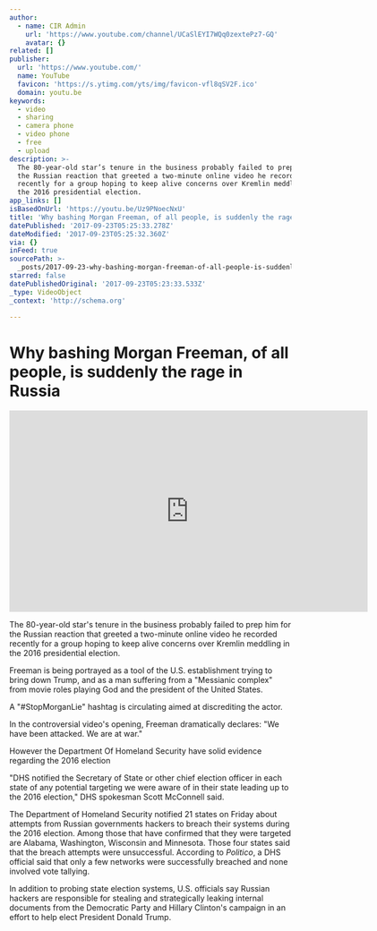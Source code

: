 ```yaml
---
author:
  - name: CIR Admin
    url: 'https://www.youtube.com/channel/UCaSlEYI7WQq0zextePz7-GQ'
    avatar: {}
related: []
publisher:
  url: 'https://www.youtube.com/'
  name: YouTube
  favicon: 'https://s.ytimg.com/yts/img/favicon-vfl8qSV2F.ico'
  domain: youtu.be
keywords:
  - video
  - sharing
  - camera phone
  - video phone
  - free
  - upload
description: >-
  The 80-year-old star’s tenure in the business probably failed to prep him for
  the Russian reaction that greeted a two-minute online video he recorded
  recently for a group hoping to keep alive concerns over Kremlin meddling in
  the 2016 presidential election.
app_links: []
isBasedOnUrl: 'https://youtu.be/Uz9PNoecNxU'
title: 'Why bashing Morgan Freeman, of all people, is suddenly the rage in Russia'
datePublished: '2017-09-23T05:25:33.278Z'
dateModified: '2017-09-23T05:25:32.360Z'
via: {}
inFeed: true
sourcePath: >-
  _posts/2017-09-23-why-bashing-morgan-freeman-of-all-people-is-suddenly-the-r.md
starred: false
datePublishedOriginal: '2017-09-23T05:23:33.533Z'
_type: VideoObject
_context: 'http://schema.org'

---
```

# Why bashing Morgan Freeman, of all people, is suddenly the rage in Russia

<iframe src="https://cdn.embedly.com/widgets/media.html?src=https%3A%2F%2Fwww.youtube.com%2Fembed%2FUz9PNoecNxU%3Ffeature%3Doembed&amp;url=http%3A%2F%2Fwww.youtube.com%2Fwatch%3Fv%3DUz9PNoecNxU&amp;image=https%3A%2F%2Fi.ytimg.com%2Fvi%2FUz9PNoecNxU%2Fhqdefault.jpg&amp;key=a715cf41cc93453ca338d350cd26f87b&amp;type=text%2Fhtml&amp;schema=youtube" width="640" height="360" scrolling="no" frameborder="0" allowfullscreen="" style=""></iframe>

The 80-year-old star's tenure in the business probably failed to prep him for the Russian reaction that greeted a two-minute online video he recorded recently for a group hoping to keep alive concerns over Kremlin meddling in the 2016 presidential election.

Freeman is being portrayed as a tool of the U.S. establishment trying to bring down Trump, and as a man suffering from a "Messianic complex" from movie roles playing God and the president of the United States.

A "\#StopMorganLie" hashtag is circulating aimed at discrediting the actor.

In the controversial video's opening, Freeman dramatically declares: "We have been attacked. We are at war."

However the Department Of Homeland Security have solid evidence regarding the 2016 election

"DHS notified the Secretary of State or other chief election officer in each state of any potential targeting we were aware of in their state leading up to the 2016 election," DHS spokesman Scott McConnell said.

The Department of Homeland Security notified 21 states on Friday about attempts from Russian governments hackers to breach their systems during the 2016 election. Among those that have confirmed that they were targeted are Alabama, Washington, Wisconsin and Minnesota. Those four states said that the breach attempts were unsuccessful. According to _Politico_, a DHS official said that only a few networks were successfully breached and none involved vote tallying.

In addition to probing state election systems, U.S. officials say Russian hackers are responsible for stealing and strategically leaking internal documents from the Democratic Party and Hillary Clinton's campaign in an effort to help elect President Donald Trump.